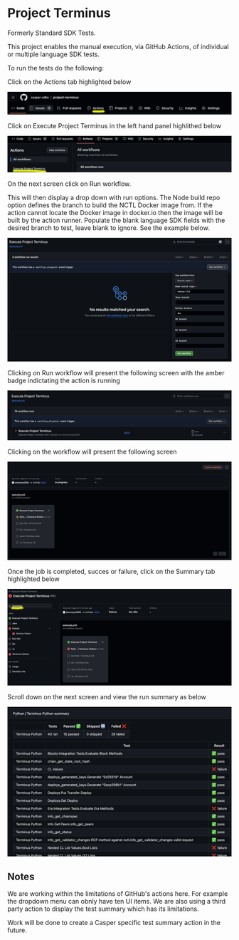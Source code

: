 # Project Terminus

Formerly Standard SDK Tests.

This project enables the manual execution, via GitHub Actions, of individual or multiple language SDK tests.

To run the tests do the following:

Click on the Actions tab highlighted below

![image-01](img/image-01.png)



Click on Execute Project Terminus in the left hand panel highlithed below

![image-02](img/image-02.png)



On the next screen click on Run workflow.

This will then display a drop down with run options. The Node build repo option defines the branch to build the NCTL Docker image from. If the action cannot locate the Docker image in docker.io then the image will be built by the action runner. Populate the blank language SDK fields with the desired branch to test, leave blank to ignore. See the example below.

![image-03](img/image-03.png)



Clicking on Run workflow will present the following screen with the amber badge indictating the action is running

![image-04](img/image-04.png)



Clicking on the workflow will present the following screen

![image-05](img/image-05.png)



Once the job is completed, succes or failure, click on the Summary tab highlighted below

![image-06](img/image-06.png)



Scroll down on the next screen and view the run summary as below

![image-07](img/image-07.png)



## Notes

We are working within the limitations of GitHub's actions here. For example the dropdown menu can obnly have ten UI items. We are also using a third party action to display the test summary which has its limitations.

Work will be done to create a Casper specific test summary action in the future.